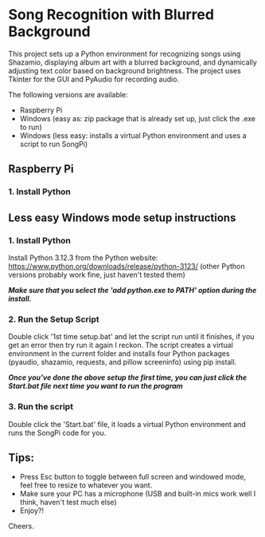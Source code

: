 # Song Recognition with Blurred Background

This project sets up a Python environment for recognizing songs using Shazamio, displaying album art with a blurred background, and dynamically adjusting text color based on background brightness. The project uses Tkinter for the GUI and PyAudio for recording audio.

The following versions are available: 
- Raspberry Pi
- Windows (easy as: zip package that is already set up, just click the .exe to run)
- Windows (less easy: installs a virtual Python environment and uses a script to run SongPi)

## Raspberry Pi
### 1. Install Python 

 

## Less easy Windows mode setup instructions

### 1. Install Python

Install Python 3.12.3 from the Python website: https://www.python.org/downloads/release/python-3123/ 
(other Python versions probably work fine, just haven't tested them)

***Make sure that you select the 'add python.exe to PATH' option during the install.***


### 2. Run the Setup Script

Double click '1st time setup.bat' and let the script run until it finishes, if you get an error then try run it again I reckon. 
The script creates a virtual environment in the current folder and installs four Python packages (pyaudio, shazamio, requests, and pillow screeninfo) using pip install.

***Once you've done the above setup the first time, you can just click the Start.bat file next time you want to run the program***


### 3. Run the script

Double click the 'Start.bat' file, it loads a virtual Python environment and runs the SongPi code for you.



## Tips:

- Press Esc button to toggle between full screen and windowed mode, feel free to resize to whatever you want.
- Make sure your PC has a microphone (USB and built-in mics work well I think, haven't test much else)
- Enjoy?!

Cheers.

